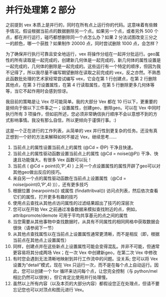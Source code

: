 # 并行处理第 2 部分

之前提到 vex 本质上是并行的，同时在所有点上运行你的代码。这意味着有些棘手情况。假设根据当前点的数据删除另一个点。如果另一个点，或者另外 500 个点，都在并行运行，碰巧都想删除同一个点怎么办？如果 2 分法试图改变三分之一的颜色，哪一个获胜？如果制作 2​​0000 点，同时尝试删除 1000 点，会怎样？

为了确保并行执行可靠且安全地运行，vex 将操作分组在一起并分批运行。geo属性的所有读取是一起完成的，创建新几何体是一起完成的，新几何体的属性设置是一起完成的，几何体的删除是一起完成的。这些运行有一个特定的顺序，但因为我不记得了，所以我尽量不编写期望删除在读取之前完成的 vex，反之亦然。不熟悉此函数批处理的艺术家经常尝试编写 vex，它会在第 1 行创建点，在第 2 行删除其他点，在第 3 行设置属性，在第 4 行读取属性，在第 5 行删除更多几何体等等，当它不起作用时会感到惊讶。

我目前的策略是让 Vex 尽可能简单。我的大部分 Vex 都在 10 行以下，更重要的是倾向于做以下三件事之一；设置属性，创建geo，删除geo。可以在 Vex 中同时执行所有 3 项操作，但如前所述，您必须非常确信执行顺序不会以意想不到的方式影响事情。我没有那么自信，所以更倾向于谨慎行事。:)

这是一个正在进行的工作列表，从简单的 vex 并行性到更复杂的任务。还没有真正想到一个好的方法来解释如何不接近 Vex，继续思考......

1. 当前点上的属性设置当前点上的属性 (@Cd = @P) 干净且快速。
2. 当前点上的属性驱动函数设置当前点上的属性 (@Cd = noise(@P)) 干净、快速且功能强大。有很多 Vex 函数可以玩！
3. 当前点 ( @Cd = point(0,'P',4) ) 上另一个点设置属性的属性开辟了geo可以对其他geo做出反应的技巧。
4. 来自另一个点的属性驱动函数在当前点上设置属性（@Cd = noise(point(0,'P',4) ))），还有更多技巧
5. 根据位置 (nearpoints()) 或属性 (findattribval​​()) 访问点列表，然后依次查看它们的属性，打开更多有趣的技巧
6. 使用点云查找从其他点访问属性的过滤结果超出了技巧的深层次
7. 您可以在开始 Vex 之前通过准备数据来模拟查找附近的点，例如，attribpromote/demote 可用于平均共享基元的点之间的属性
8. 当您需要从其他事物中查找数据时，从具有不同属性的相同网格中获取数据会很快（请参阅下一节）
9. 从其他点查找属性以在当前点上设置属性通常更清晰，而不是相反（即，根据当前点在其他点上设置属性）
10. 同样，创建点并在这些新点上设置属性可能会变得混乱。并非不可能，但通常更容易将其分成两场 Vex；在一次 Vex 中创建新geo，在第二次 Vex 中修改
11. 有时您会遇到无法清晰地映射到并行工作流中的问题。没关系; 您可以将 Vex 设置为“detail”模式，现在 Vex 只运行一次，而不是在每个点上自动运行。因此，您可以创建一个 for 循环来访问每个点，让您完全控制（与 python/mel 相比仍然可以很快），但它肯定比使用并行处理慢。
12. 虽然以上所有内容（以及本页的大部分内容）都假设您正在处理点，但请不要忘记您也可以对顶点和图元进行 Vex。
